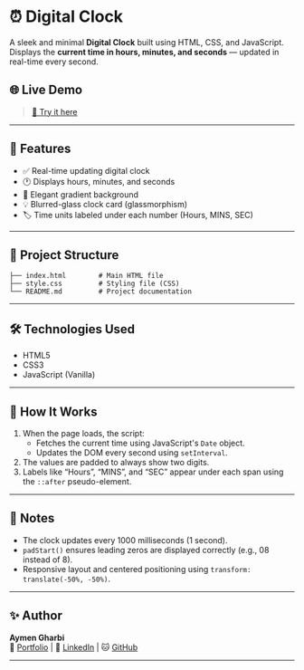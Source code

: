 # ⏰ Digital Clock

A sleek and minimal **Digital Clock** built using HTML, CSS, and JavaScript.  
Displays the **current time in hours, minutes, and seconds** — updated in real-time every second.

## 🌐 Live Demo

> [🔗 Try it here](https://aym3ngharbi.github.io/Digital-Clock/)  
---

## 🚀 Features

- ✅ Real-time updating digital clock
- 🕐 Displays hours, minutes, and seconds
- 🎨 Elegant gradient background
- 💡 Blurred-glass clock card (glassmorphism)
- 🏷️ Time units labeled under each number (Hours, MINS, SEC)

---

## 📁 Project Structure

```plaintext
├── index.html        # Main HTML file
├── style.css         # Styling file (CSS)
└── README.md         # Project documentation
```

---

## 🛠️ Technologies Used

- HTML5
- CSS3
- JavaScript (Vanilla)

---

## 🧠 How It Works

1. When the page loads, the script:
   - Fetches the current time using JavaScript's `Date` object.
   - Updates the DOM every second using `setInterval`.
2. The values are padded to always show two digits.
3. Labels like “Hours”, “MINS”, and “SEC” appear under each span using the `::after` pseudo-element.

---

## 📌 Notes

- The clock updates every 1000 milliseconds (1 second).
- `padStart()` ensures leading zeros are displayed correctly (e.g., 08 instead of 8).
- Responsive layout and centered positioning using `transform: translate(-50%, -50%)`.

---

## ✨ Author

**Aymen Gharbi**  
🔗 [Portfolio](https://aym3ngharbi.github.io/Portfolio/) | 💼 [LinkedIn](https://www.linkedin.com/in/gharbi-aymen/) | 🐱 [GitHub](https://github.com/Aym3nGharbi)

---